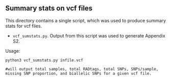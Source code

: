 ## Summary stats on vcf files
This directory contains a single script, which was used to produce summary stats for vcf files.
* `vcf_sumstats.py`. Output from this script was used to generate Appendix S2.

Usage:


```
python3 vcf_sumstats.py infile.vcf

#will output total samples, total RADtags, total SNPs, SNPs/sample, missing SNP proportion, and biallelic SNPs for a given vcf file.
```